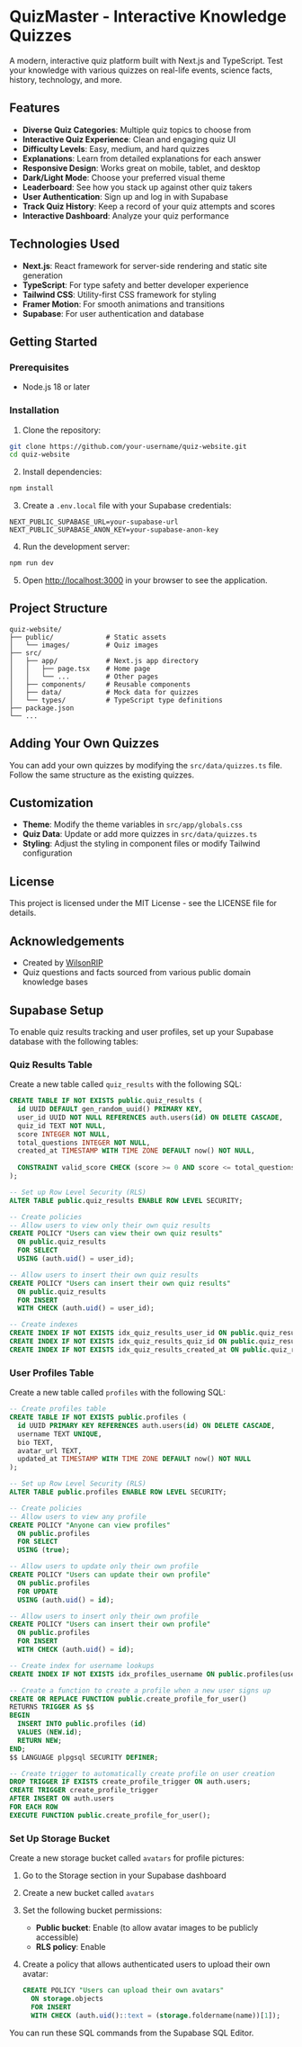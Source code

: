 # QuizMaster - Interactive Knowledge Quizzes

A modern, interactive quiz platform built with Next.js and TypeScript. Test your knowledge with various quizzes on real-life events, science facts, history, technology, and more.

## Features

- **Diverse Quiz Categories**: Multiple quiz topics to choose from
- **Interactive Quiz Experience**: Clean and engaging quiz UI
- **Difficulty Levels**: Easy, medium, and hard quizzes
- **Explanations**: Learn from detailed explanations for each answer
- **Responsive Design**: Works great on mobile, tablet, and desktop
- **Dark/Light Mode**: Choose your preferred visual theme
- **Leaderboard**: See how you stack up against other quiz takers
- **User Authentication**: Sign up and log in with Supabase
- **Track Quiz History**: Keep a record of your quiz attempts and scores
- **Interactive Dashboard**: Analyze your quiz performance

## Technologies Used

- **Next.js**: React framework for server-side rendering and static site generation
- **TypeScript**: For type safety and better developer experience
- **Tailwind CSS**: Utility-first CSS framework for styling
- **Framer Motion**: For smooth animations and transitions
- **Supabase**: For user authentication and database

## Getting Started

### Prerequisites

- Node.js 18 or later

### Installation

1. Clone the repository:

```bash
git clone https://github.com/your-username/quiz-website.git
cd quiz-website
```

2. Install dependencies:

```bash
npm install
```

3. Create a `.env.local` file with your Supabase credentials:

```
NEXT_PUBLIC_SUPABASE_URL=your-supabase-url
NEXT_PUBLIC_SUPABASE_ANON_KEY=your-supabase-anon-key
```

4. Run the development server:

```bash
npm run dev
```

5. Open [http://localhost:3000](http://localhost:3000) in your browser to see the application.

## Project Structure

```
quiz-website/
├── public/             # Static assets
│   └── images/         # Quiz images
├── src/
│   ├── app/            # Next.js app directory
│   │   ├── page.tsx    # Home page
│   │   └── ...         # Other pages
│   ├── components/     # Reusable components
│   ├── data/           # Mock data for quizzes
│   └── types/          # TypeScript type definitions
├── package.json
└── ...
```

## Adding Your Own Quizzes

You can add your own quizzes by modifying the `src/data/quizzes.ts` file. Follow the same structure as the existing quizzes.

## Customization

- **Theme**: Modify the theme variables in `src/app/globals.css`
- **Quiz Data**: Update or add more quizzes in `src/data/quizzes.ts`
- **Styling**: Adjust the styling in component files or modify Tailwind configuration

## License

This project is licensed under the MIT License - see the LICENSE file for details.

## Acknowledgements

- Created by [WilsonRIP](https://github.com/WilsonRIP)
- Quiz questions and facts sourced from various public domain knowledge bases

## Supabase Setup

To enable quiz results tracking and user profiles, set up your Supabase database with the following tables:

### Quiz Results Table

Create a new table called `quiz_results` with the following SQL:

```sql
CREATE TABLE IF NOT EXISTS public.quiz_results (
  id UUID DEFAULT gen_random_uuid() PRIMARY KEY,
  user_id UUID NOT NULL REFERENCES auth.users(id) ON DELETE CASCADE,
  quiz_id TEXT NOT NULL,
  score INTEGER NOT NULL,
  total_questions INTEGER NOT NULL,
  created_at TIMESTAMP WITH TIME ZONE DEFAULT now() NOT NULL,
  
  CONSTRAINT valid_score CHECK (score >= 0 AND score <= total_questions)
);

-- Set up Row Level Security (RLS)
ALTER TABLE public.quiz_results ENABLE ROW LEVEL SECURITY;

-- Create policies
-- Allow users to view only their own quiz results
CREATE POLICY "Users can view their own quiz results" 
  ON public.quiz_results
  FOR SELECT 
  USING (auth.uid() = user_id);

-- Allow users to insert their own quiz results
CREATE POLICY "Users can insert their own quiz results" 
  ON public.quiz_results
  FOR INSERT 
  WITH CHECK (auth.uid() = user_id);

-- Create indexes
CREATE INDEX IF NOT EXISTS idx_quiz_results_user_id ON public.quiz_results(user_id);
CREATE INDEX IF NOT EXISTS idx_quiz_results_quiz_id ON public.quiz_results(quiz_id);
CREATE INDEX IF NOT EXISTS idx_quiz_results_created_at ON public.quiz_results(created_at DESC);
```

### User Profiles Table

Create a new table called `profiles` with the following SQL:

```sql
-- Create profiles table
CREATE TABLE IF NOT EXISTS public.profiles (
  id UUID PRIMARY KEY REFERENCES auth.users(id) ON DELETE CASCADE,
  username TEXT UNIQUE,
  bio TEXT,
  avatar_url TEXT,
  updated_at TIMESTAMP WITH TIME ZONE DEFAULT now() NOT NULL
);

-- Set up Row Level Security (RLS)
ALTER TABLE public.profiles ENABLE ROW LEVEL SECURITY;

-- Create policies
-- Allow users to view any profile
CREATE POLICY "Anyone can view profiles" 
  ON public.profiles
  FOR SELECT 
  USING (true);

-- Allow users to update only their own profile
CREATE POLICY "Users can update their own profile" 
  ON public.profiles
  FOR UPDATE 
  USING (auth.uid() = id);

-- Allow users to insert only their own profile
CREATE POLICY "Users can insert their own profile" 
  ON public.profiles
  FOR INSERT 
  WITH CHECK (auth.uid() = id);

-- Create index for username lookups
CREATE INDEX IF NOT EXISTS idx_profiles_username ON public.profiles(username);

-- Create a function to create a profile when a new user signs up
CREATE OR REPLACE FUNCTION public.create_profile_for_user()
RETURNS TRIGGER AS $$
BEGIN
  INSERT INTO public.profiles (id)
  VALUES (NEW.id);
  RETURN NEW;
END;
$$ LANGUAGE plpgsql SECURITY DEFINER;

-- Create trigger to automatically create profile on user creation
DROP TRIGGER IF EXISTS create_profile_trigger ON auth.users;
CREATE TRIGGER create_profile_trigger
AFTER INSERT ON auth.users
FOR EACH ROW
EXECUTE FUNCTION public.create_profile_for_user();
```

### Set Up Storage Bucket

Create a new storage bucket called `avatars` for profile pictures:

1. Go to the Storage section in your Supabase dashboard
2. Create a new bucket called `avatars`
3. Set the following bucket permissions:
   - **Public bucket**: Enable (to allow avatar images to be publicly accessible)
   - **RLS policy**: Enable
   
4. Create a policy that allows authenticated users to upload their own avatar:
   ```sql
   CREATE POLICY "Users can upload their own avatars" 
     ON storage.objects 
     FOR INSERT 
     WITH CHECK (auth.uid()::text = (storage.foldername(name))[1]);
   ```

You can run these SQL commands from the Supabase SQL Editor.
